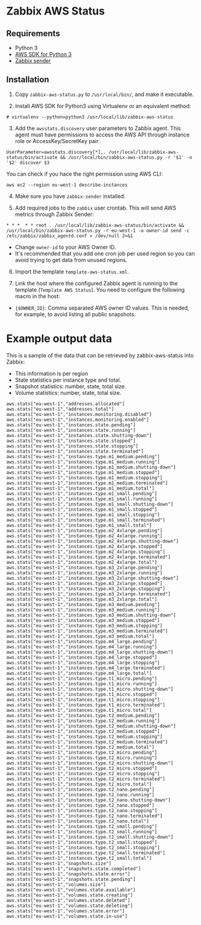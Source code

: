 # Zabbix AWS Status

## Requirements

* Python 3
* [AWS SDK for Python 3](https://aws.amazon.com/sdk-for-python/)
* [Zabbix sender](https://www.zabbix.com/documentation/3.0/manual/concepts/sender)

## Installation

1. Copy ``zabbix-aws-status.py`` to ``/usr/local/bin/``, and make it executable.

2. Install AWS SDK for Python3 using Virtualenv or an equivalent method:

  ```
  # virtualenv --python=python3 /usr/local/lib/zabbix-aws-status
  ```
  
3. Add the ``awsstats.discovery`` user parameters to Zabbix agent. This agent must have permissions to access the AWS API through instance role or AccessKey/SecretKey pair:

  ```
  UserParameter=awsstats.discovery[*],. /usr/local/lib/zabbix-aws-status/bin/activate && /usr/local/bin/zabbix-aws-status.py -r '$1' -o '$2' discover $3
  ```
	
  You can check if you hace the right permission using AWS CLI:

  ```
  aws ec2 --region eu-west-1 describe-instances
  ```

4. Make sure you have ``zabbix-sender`` installed.

5. Add required jobs to the ``zabbix`` user crontab. This will send AWS metrics through Zabbix Sender:
  ```
  * * *  * * root . /usr/local/lib/zabbix-aws-status/bin/activate && /usr/local/bin/zabbix-aws-status.py -r eu-west-1 -o owner-id send -c /etc/zabbix/zabbix_agentd.conf > /dev/null 2>&1
  ```
  * Change ``owner-id`` to your AWS Owner ID.
  * It's recommended that you add one cron job per used region so you can avoid trying to get data from unused regions.

6. Import the template ``template-aws-status.xml``.

7. Link the host where the configured Zabbix agent is running to the template (``Template AWS Status``). You need to configure the following macro in the host:
  * ``{$OWNER_ID}``: Comma separated AWS owner ID values. This is needed, for example, to avoid listing all public snapshots.

# Example output data

This is a sample of the data that can be retrieved by zabbix-aws-status into Zabbix:
 
 * This information is per region
 * State statistics per instance type and total.
 * Snapshot statistics: number, state, total size.
 * Volume statistics: number, state, total size.

```
aws.stats["eu-west-1","addresses.allocated"]
aws.stats["eu-west-1","addresses.total"]
aws.stats["eu-west-1","instances.monitoring.disabled"]
aws.stats["eu-west-1","instances.monitoring.enabled"]
aws.stats["eu-west-1","instances.state.pending"]
aws.stats["eu-west-1","instances.state.running"]
aws.stats["eu-west-1","instances.state.shutting-down"]
aws.stats["eu-west-1","instances.state.stopped"]
aws.stats["eu-west-1","instances.state.stopping"]
aws.stats["eu-west-1","instances.state.terminated"]
aws.stats["eu-west-1","instances.type.m1_medium.pending"]
aws.stats["eu-west-1","instances.type.m1_medium.running"]
aws.stats["eu-west-1","instances.type.m1_medium.shutting-down"]
aws.stats["eu-west-1","instances.type.m1_medium.stopped"]
aws.stats["eu-west-1","instances.type.m1_medium.stopping"]
aws.stats["eu-west-1","instances.type.m1_medium.terminated"]
aws.stats["eu-west-1","instances.type.m1_medium.total"]
aws.stats["eu-west-1","instances.type.m1_small.pending"]
aws.stats["eu-west-1","instances.type.m1_small.running"]
aws.stats["eu-west-1","instances.type.m1_small.shutting-down"]
aws.stats["eu-west-1","instances.type.m1_small.stopped"]
aws.stats["eu-west-1","instances.type.m1_small.stopping"]
aws.stats["eu-west-1","instances.type.m1_small.terminated"]
aws.stats["eu-west-1","instances.type.m1_small.total"]
aws.stats["eu-west-1","instances.type.m2_4xlarge.pending"]
aws.stats["eu-west-1","instances.type.m2_4xlarge.running"]
aws.stats["eu-west-1","instances.type.m2_4xlarge.shutting-down"]
aws.stats["eu-west-1","instances.type.m2_4xlarge.stopped"]
aws.stats["eu-west-1","instances.type.m2_4xlarge.stopping"]
aws.stats["eu-west-1","instances.type.m2_4xlarge.terminated"]
aws.stats["eu-west-1","instances.type.m2_4xlarge.total"]
aws.stats["eu-west-1","instances.type.m3_2xlarge.pending"]
aws.stats["eu-west-1","instances.type.m3_2xlarge.running"]
aws.stats["eu-west-1","instances.type.m3_2xlarge.shutting-down"]
aws.stats["eu-west-1","instances.type.m3_2xlarge.stopped"]
aws.stats["eu-west-1","instances.type.m3_2xlarge.stopping"]
aws.stats["eu-west-1","instances.type.m3_2xlarge.terminated"]
aws.stats["eu-west-1","instances.type.m3_2xlarge.total"]
aws.stats["eu-west-1","instances.type.m3_medium.pending"]
aws.stats["eu-west-1","instances.type.m3_medium.running"]
aws.stats["eu-west-1","instances.type.m3_medium.shutting-down"]
aws.stats["eu-west-1","instances.type.m3_medium.stopped"]
aws.stats["eu-west-1","instances.type.m3_medium.stopping"]
aws.stats["eu-west-1","instances.type.m3_medium.terminated"]
aws.stats["eu-west-1","instances.type.m3_medium.total"]
aws.stats["eu-west-1","instances.type.m4_large.pending"]
aws.stats["eu-west-1","instances.type.m4_large.running"]
aws.stats["eu-west-1","instances.type.m4_large.shutting-down"]
aws.stats["eu-west-1","instances.type.m4_large.stopped"]
aws.stats["eu-west-1","instances.type.m4_large.stopping"]
aws.stats["eu-west-1","instances.type.m4_large.terminated"]
aws.stats["eu-west-1","instances.type.m4_large.total"]
aws.stats["eu-west-1","instances.type.t1_micro.pending"]
aws.stats["eu-west-1","instances.type.t1_micro.running"]
aws.stats["eu-west-1","instances.type.t1_micro.shutting-down"]
aws.stats["eu-west-1","instances.type.t1_micro.stopped"]
aws.stats["eu-west-1","instances.type.t1_micro.stopping"]
aws.stats["eu-west-1","instances.type.t1_micro.terminated"]
aws.stats["eu-west-1","instances.type.t1_micro.total"]
aws.stats["eu-west-1","instances.type.t2_medium.pending"]
aws.stats["eu-west-1","instances.type.t2_medium.running"]
aws.stats["eu-west-1","instances.type.t2_medium.shutting-down"]
aws.stats["eu-west-1","instances.type.t2_medium.stopped"]
aws.stats["eu-west-1","instances.type.t2_medium.stopping"]
aws.stats["eu-west-1","instances.type.t2_medium.terminated"]
aws.stats["eu-west-1","instances.type.t2_medium.total"]
aws.stats["eu-west-1","instances.type.t2_micro.pending"]
aws.stats["eu-west-1","instances.type.t2_micro.running"]
aws.stats["eu-west-1","instances.type.t2_micro.shutting-down"]
aws.stats["eu-west-1","instances.type.t2_micro.stopped"]
aws.stats["eu-west-1","instances.type.t2_micro.stopping"]
aws.stats["eu-west-1","instances.type.t2_micro.terminated"]
aws.stats["eu-west-1","instances.type.t2_micro.total"]
aws.stats["eu-west-1","instances.type.t2_nano.pending"]
aws.stats["eu-west-1","instances.type.t2_nano.running"]
aws.stats["eu-west-1","instances.type.t2_nano.shutting-down"]
aws.stats["eu-west-1","instances.type.t2_nano.stopped"]
aws.stats["eu-west-1","instances.type.t2_nano.stopping"]
aws.stats["eu-west-1","instances.type.t2_nano.terminated"]
aws.stats["eu-west-1","instances.type.t2_nano.total"]
aws.stats["eu-west-1","instances.type.t2_small.pending"]
aws.stats["eu-west-1","instances.type.t2_small.running"]
aws.stats["eu-west-1","instances.type.t2_small.shutting-down"]
aws.stats["eu-west-1","instances.type.t2_small.stopped"]
aws.stats["eu-west-1","instances.type.t2_small.stopping"]
aws.stats["eu-west-1","instances.type.t2_small.terminated"]
aws.stats["eu-west-1","instances.type.t2_small.total"]
aws.stats["eu-west-1","snapshots.size"]
aws.stats["eu-west-1","snapshots.state.completed"]
aws.stats["eu-west-1","snapshots.state.error"]
aws.stats["eu-west-1","snapshots.state.pending"]
aws.stats["eu-west-1","volumes.size"]
aws.stats["eu-west-1","volumes.state.available"]
aws.stats["eu-west-1","volumes.state.creating"]
aws.stats["eu-west-1","volumes.state.deleted"]
aws.stats["eu-west-1","volumes.state.deleting"]
aws.stats["eu-west-1","volumes.state.error"]
aws.stats["eu-west-1","volumes.state.in-use"]

```
